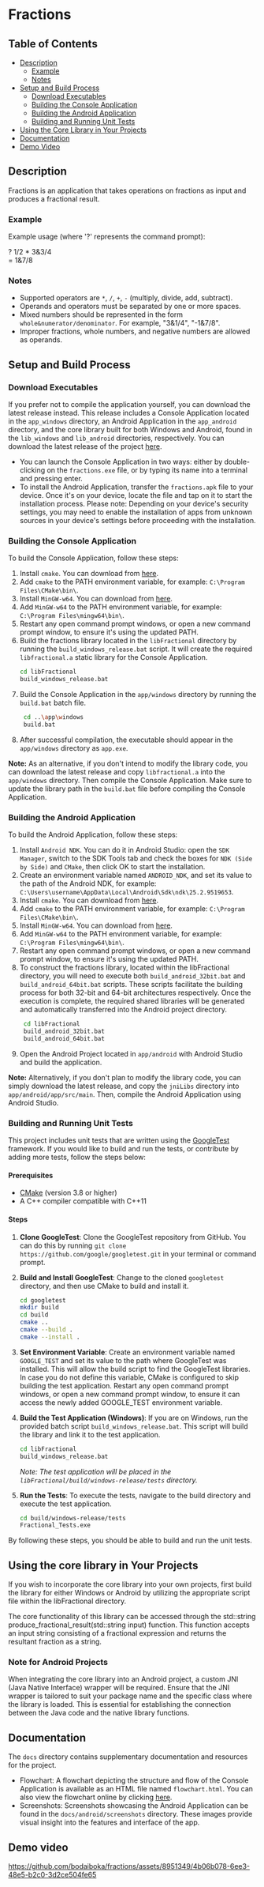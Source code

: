 
# Fractions

## Table of Contents
  - [Description](#description)
    - [Example](#example)
    - [Notes](#notes)
  - [Setup and Build Process](#setup-and-build-process)
    - [Download Executables](#download-executables)
    - [Building the Console Application](#building-the-console-application)
    - [Building the Android Application](#building-the-android-application)
    - [Building and Running Unit Tests](#building-and-running-unit-tests)
  - [Using the Core Library in Your Projects](#using-the-core-library-in-your-projects)
  - [Documentation](#documentation)
  - [Demo Video](#demo-video)

## Description
Fractions is an application that takes operations on fractions as input and produces a fractional result. 

### Example
Example usage (where '?' represents the command prompt):

? 1/2 * 3&3/4  
= 1&7/8

### Notes
- Supported operators are `*`, `/`, `+`, `-` (multiply, divide, add, subtract).
- Operands and operators must be separated by one or more spaces.
- Mixed numbers should be represented in the form `whole&numerator/denominator`. For example, "3&1/4", "-1&7/8".
- Improper fractions, whole numbers, and negative numbers are allowed as operands.

## Setup and Build Process

### Download Executables
If you prefer not to compile the application yourself, you can download the latest release instead. This release includes a Console Application located in the `app_windows` directory, an Android Application in the `app_android` directory, and the core library built for both Windows and Android, found in the `lib_windows` and `lib_android` directories, respectively.
You can download the latest release of the project [here](https://github.com/bodaiboka/fractions/releases/latest).

- You can launch the Console Application in two ways: either by double-clicking on the `fractions.exe` file, or by typing its name into a terminal and pressing enter.
- To install the Android Application, transfer the `fractions.apk` file to your device. Once it's on your device, locate the file and tap on it to start the installation process. Please note: Depending on your device's security settings, you may need to enable the installation of apps from unknown sources in your device's settings before proceeding with the installation.

### Building the Console Application
To build the Console Application, follow these steps:
1. Install `cmake`. You can download from [here](https://cmake.org/download/).
2. Add `cmake` to the PATH environment variable, for example: `C:\Program Files\CMake\bin\`.
3. Install `MinGW-w64`. You can download from [here](https://winlibs.com/#download-release).
4. Add `MinGW-w64` to the PATH environment variable, for example: `C:\Program Files\mingw64\bin\`.
5. Restart any open command prompt windows, or open a new command prompt window, to ensure it's using the updated PATH.
6. Build the fractions library located in the `libFractional` directory by running the `build_windows_release.bat` script. It will create the required `libfractional.a` static library for the Console Application.
    ```sh
    cd libFractional
    build_windows_release.bat
    ```
8. Build the Console Application in the `app/windows` directory by running the `build.bat` batch file.
   ```sh
    cd ..\app\windows
    build.bat
    ```
9. After successful compilation, the executable should appear in the `app/windows` directory as `app.exe`.  

__Note:__ As an alternative, if you don't intend to modify the library code, you can download the latest release and copy `libfractional.a` into the `app/windows` directory. Then compile the Console Application. Make sure to update the library path in the `build.bat` file before compiling the Console Application.

### Building the Android Application
To build the Android Application, follow these steps:
1. Install `Android NDK`. You can do it in Android Studio: open the `SDK Manager`, switch to the SDK Tools tab and check the boxes for `NDK (Side by Side)` and `CMake`, then click OK to start the installation.
2. Create an environment variable named `ANDROID_NDK`, and set its value to the path of the Android NDK, for example: `C:\Users\username\AppData\Local\Android\Sdk\ndk\25.2.9519653`.
3. Install `cmake`. You can download from [here](https://cmake.org/download/).
4. Add `cmake` to the PATH environment variable, for example: `C:\Program Files\CMake\bin\`.
5. Install `MinGW-w64`. You can download from [here](https://winlibs.com/#download-release).
6. Add `MinGW-w64` to the PATH environment variable, for example: `C:\Program Files\mingw64\bin\`.
7. Restart any open command prompt windows, or open a new command prompt window, to ensure it's using the updated PATH.
8. To construct the fractions library, located within the libFractional directory, you will need to execute both `build_android_32bit.bat` and `build_android_64bit.bat` scripts. These scripts facilitate the building process for both 32-bit and 64-bit architectures respectively. Once the execution is complete, the required shared libraries will be generated and automatically transferred into the Android project directory.
   ```sh
    cd libFractional
    build_android_32bit.bat
    build_android_64bit.bat
    ```
9. Open the Android Project located in `app/android` with Android Studio and build the application.

__Note:__ Alternatively, if you don't plan to modify the library code, you can simply download the latest release, and copy the `jniLibs` directory into `app/android/app/src/main`. Then, compile the Android Application using Android Studio.

### Building and Running Unit Tests

This project includes unit tests that are written using the [GoogleTest](https://github.com/google/googletest) framework. If you would like to build and run the tests, or contribute by adding more tests, follow the steps below:

#### Prerequisites

- [CMake](https://cmake.org/download/) (version 3.8 or higher)
- A C++ compiler compatible with C++11

#### Steps

1. **Clone GoogleTest**: Clone the GoogleTest repository from GitHub. You can do this by running `git clone https://github.com/google/googletest.git` in your terminal or command prompt.

2. **Build and Install GoogleTest**: Change to the cloned `googletest` directory, and then use CMake to build and install it.
    ```sh
    cd googletest
    mkdir build
    cd build
    cmake ..
    cmake --build .
    cmake --install .
    ```
    
3. **Set Environment Variable**: Create an environment variable named `GOOGLE_TEST` and set its value to the path where GoogleTest was installed. This will allow the build script to find the GoogleTest libraries. In case you do not define this variable, CMake is configured to skip building the test application. Restart any open command prompt windows, or open a new command prompt window, to ensure it can access the newly added GOOGLE_TEST environment variable.

4. **Build the Test Application (Windows)**: If you are on Windows, run the provided batch script `build_windows_release.bat`. This script will build the library and link it to the test application.
    ```sh
    cd libFractional
    build_windows_release.bat
    ```
    *Note: The test application will be placed in the `libFractional/build/windows-release/tests` directory.*

5. **Run the Tests**: To execute the tests, navigate to the build directory and execute the test application.
    ```sh
    cd build/windows-release/tests
    Fractional_Tests.exe
    ```

By following these steps, you should be able to build and run the unit tests.

## Using the core library in Your Projects
If you wish to incorporate the core library into your own projects, first build the library for either Windows or Android by utilizing the appropriate script file within the libFractional directory.

The core functionality of this library can be accessed through the std::string produce_fractional_result(std::string input) function. This function accepts an input string consisting of a fractional expression and returns the resultant fraction as a string.

### Note for Android Projects
When integrating the core library into an Android project, a custom JNI (Java Native Interface) wrapper will be required. Ensure that the JNI wrapper is tailored to suit your package name and the specific class where the library is loaded. This is essential for establishing the connection between the Java code and the native library functions.

## Documentation

The `docs` directory contains supplementary documentation and resources for the project.
- Flowchart: A flowchart depicting the structure and flow of the Console Application is available as an HTML file named `flowchart.html`. You can also view the flowchart online by clicking [here](https://bodaiboka.github.io/fractions/flowchart.html).
- Screenshots: Screenshots showcasing the Android Application can be found in the `docs/android/screenshots` directory. These images provide visual insight into the features and interface of the app.

## Demo video

https://github.com/bodaiboka/fractions/assets/8951349/4b06b078-6ee3-48e5-b2c0-3d2ce504fe65

